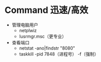 # Command 迅速/高效
- 管理电脑用户
  - netplwiz
  - lusrmgr.msc（更专业）
- 查看端口
  - netstat -ano|findstr "8080"
  - taskkill -pid 7848（进程号） -f（强制）
